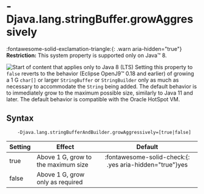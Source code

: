 <!--
* Copyright (c) 2017, 2023 IBM Corp. and others
*
* This program and the accompanying materials are made
* available under the terms of the Eclipse Public License 2.0
* which accompanies this distribution and is available at
* https://www.eclipse.org/legal/epl-2.0/ or the Apache
* License, Version 2.0 which accompanies this distribution and
* is available at https://www.apache.org/licenses/LICENSE-2.0.
*
* This Source Code may also be made available under the
* following Secondary Licenses when the conditions for such
* availability set forth in the Eclipse Public License, v. 2.0
* are satisfied: GNU General Public License, version 2 with
* the GNU Classpath Exception [1] and GNU General Public
* License, version 2 with the OpenJDK Assembly Exception [2].
*
* [1] https://www.gnu.org/software/classpath/license.html
* [2] https://openjdk.org/legal/assembly-exception.html
*
* SPDX-License-Identifier: EPL-2.0 OR Apache-2.0 OR GPL-2.0 WITH
* Classpath-exception-2.0 OR LicenseRef-GPL-2.0 WITH Assembly-exception
-->

# -Djava.lang.stringBuffer.growAggressively

:fontawesome-solid-exclamation-triangle:{: .warn aria-hidden="true"} **Restriction:** This system property is supported only on Java&trade; 8.

![Start of content that applies only to Java 8 (LTS)](cr/java8.png) Setting this property to `false` reverts to the behavior (Eclipse OpenJ9&trade; 0.18 and earlier) of growing a 1 G `char[]` or larger `StringBuffer` or `StringBuilder` only as much as necessary to accommodate the `String` being added. The default behavior is to immediately grow to the maximum possible size, similarly to Java 11 and later. The default behavior is compatible with the Oracle HotSpot VM.



## Syntax

        -Djava.lang.stringBufferAndBuilder.growAggressively=[true|false]

| Setting      | Effect                                | Default                                                                            |
|--------------|---------------------------------------|:----------------------------------------------------------------------------------:|
| true         | Above 1 G, grow to the maximum size  |  :fontawesome-solid-check:{: .yes aria-hidden="true"}<span class="sr-only">yes</span>    |
| false        | Above 1 G, grow only as required     |                                                                                    |


<!-- ==== END OF TOPIC ==== djavalangstringbuffergrowaggressively.md ==== -->
